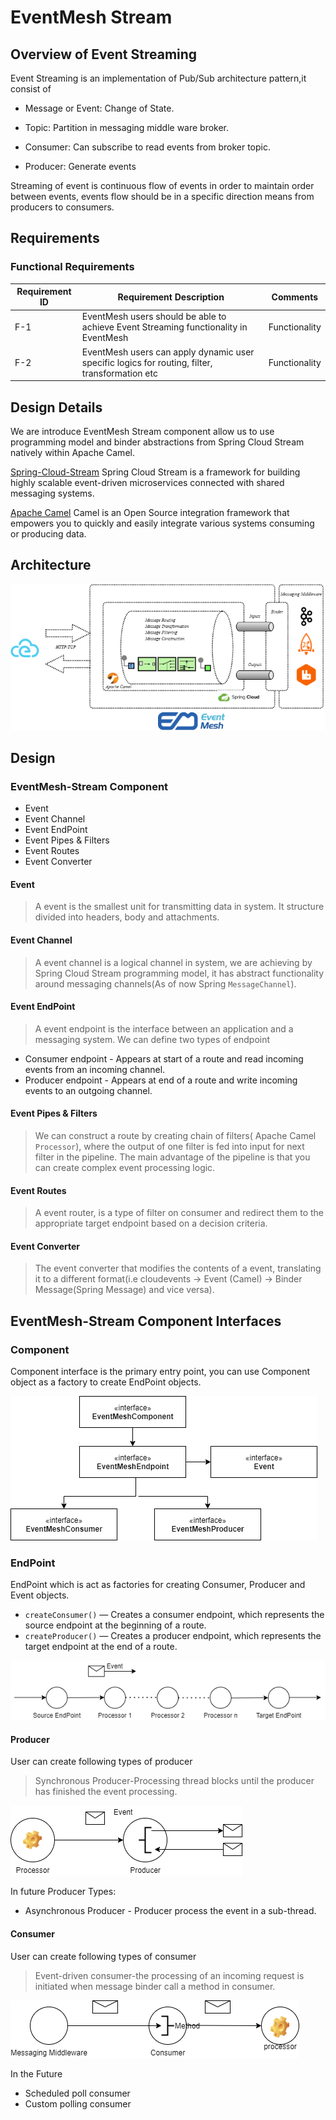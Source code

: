 # EventMesh Stream

## Overview of Event Streaming

Event Streaming is an implementation of Pub/Sub architecture pattern,it consist of

- Message or Event: Change of State.

- Topic: Partition in messaging middle ware broker.

- Consumer: Can subscribe to read events from broker topic.

- Producer: Generate events

Streaming of event is continuous flow of events in order to maintain order between events, events flow should be in a specific direction means from producers to consumers.

## Requirements

### Functional Requirements

| Requirement ID | Requirement Description | Comments |
| -------------- | ----------------------- | -------- |
| F-1            | EventMesh users should be able to achieve Event Streaming functionality in EventMesh | Functionality |
| F-2            | EventMesh users can apply dynamic user specific logics for routing, filter, transformation etc | Functionality |

## Design Details

We are introduce EventMesh Stream component allow us to use programming model and binder abstractions
from Spring Cloud Stream natively within Apache Camel.

[Spring-Cloud-Stream](https://spring.io/projects/spring-cloud-stream) Spring Cloud Stream is a framework for building
highly scalable event-driven microservices connected with shared messaging systems.

[Apache Camel](https://camel.apache.org/) Camel is an Open Source integration framework that empowers you to quickly
and easily integrate various systems consuming or producing data.

## Architecture

![Stream Architecture](../../images/design-document/stream-architecture.png)

## Design

### EventMesh-Stream Component

- Event
- Event Channel
- Event EndPoint
- Event Pipes & Filters
- Event Routes
- Event Converter

#### Event

> A event is the smallest unit for transmitting data in system. It structure divided into headers, body and attachments.

#### Event Channel

> A event channel is a logical channel in system, we are achieving by Spring Cloud Stream programming model, it has abstract functionality around messaging channels(As of now Spring `MessageChannel`).

#### Event EndPoint

> A event endpoint is the interface between an application and a messaging system. We can define two types of endpoint

- Consumer endpoint - Appears at start of a route and read incoming events from an incoming channel.
- Producer endpoint - Appears at end of a route and write incoming events to an outgoing channel.

#### Event Pipes & Filters

> We can construct a route by creating chain of filters( Apache Camel `Processor`), where the output of one filter is fed into input for next filter in the pipeline.
The main advantage of the pipeline is that you can create complex event processing logic.

#### Event Routes

> A event router, is a type of filter on consumer and redirect them to the appropriate target endpoint based on a decision criteria.

#### Event Converter

> The event converter that modifies the contents of a event, translating it to a different format(i.e cloudevents -> Event (Camel) -> Binder Message(Spring Message) and vice versa).

## EventMesh-Stream Component Interfaces

### Component

Component interface is the primary entry point, you can use Component object as a factory to create EndPoint objects.

![Stream Component Interface](../../images/design-document/stream-component-interface.png)

### EndPoint

EndPoint which is act as factories for creating Consumer, Producer and Event objects.

- `createConsumer()` — Creates a consumer endpoint, which represents the source endpoint at the beginning of a route.
- `createProducer()` — Creates a producer endpoint, which represents the target endpoint at the end of a route.

![Stream Component Routes](../../images/design-document/stream-component-routes.png)

#### Producer

User can create following types of producer
> Synchronous Producer-Processing thread blocks until the producer has finished the event processing.

![Stream Sync Producer](../../images/design-document/stream-sync-producer.png)

In future Producer Types:

- Asynchronous Producer - Producer process the event in a sub-thread.

#### Consumer

User can create following types of consumer
> Event-driven consumer-the processing of an incoming request is initiated when message binder call a method in consumer.

![Stream Event-Driven Consumer](../../images/design-document/stream-event-driven-consumer.png)

In the Future

- Scheduled poll consumer
- Custom polling consumer
